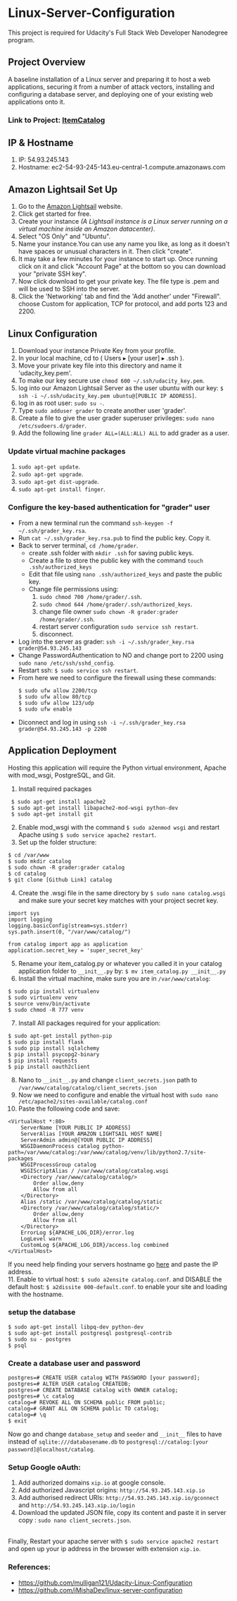 # Linux-Server-Configuration
This project is required for Udacity's Full Stack Web Developer Nanodegree program.

## Project Overview
A baseline installation of a Linux server and preparing it to host a web applications, securing it from a number of attack vectors, installing and configuring a database server, and deploying one of your existing web applications onto it.

### Link to Project: [ItemCatalog](http://54.93.245.143.xip.io/)

## IP & Hostname
1. IP: 54.93.245.143 
2. Hostname: ec2-54-93-245-143.eu-central-1.compute.amazonaws.com

## Amazon Lightsail Set Up
1. Go to the [Amazon Lightsail](https://lightsail.aws.amazon.com/) website.
2. Click get started for free.
3. Create your instance *(A Lightsail instance is a Linux server running on a virtual machine inside an Amazon datacenter)*.
4. Select "OS Only" and "Ubuntu".
5. Name your instance.You can use any name you like, as long as it doesn't have spaces or unusual characters in it. Then click "create".
6. It may take a few minutes for your instance to start up. Once running click on it and click "Account Page" at the bottom so you can   download your "private SSH key". 
7. Now click download to get your private key. The file type is .pem and will be used to SSH into the server.
8. Click the 'Networking' tab and find the 'Add another' under "Firewall". choose Custom for application, TCP for protocol, and add ports 123 and 2200.
## Linux Configuration
1. Download your instance Private Key from your profile.
2. In your local machine, cd to ( Users⁩ ▸ [your user] ▸ .ssh ).
3. Move your private key file into this directory and name it 'udacity_key.pem'.
4. To make our key secure use `chmod 600 ~/.ssh/udacity_key.pem`.
5. log into our Amazon Lightsail Server as the user ubuntu with our key: `$ ssh -i ~/.ssh/udacity_key.pem ubuntu@[PUBLIC IP ADDRESS]`.
6. log in as root user: `sudo su -`.
7. Type `sudo adduser grader` to create another user 'grader'.
8. Create a file to give the user grader superuser privileges: `sudo nano /etc/sudoers.d/grader`.
9. Add the following line `grader ALL=(ALL:ALL) ALL` to add grader as a user.
### Update virtual machine packages
1. `sudo apt-get update`.
2. `sudo apt-get upgrade`.
3. `sudo apt-get dist-upgrade`.
4. `sudo apt-get install finger`.
### Configure the key-based authentication for "grader" user
* From a new terminal run the command `ssh-keygen -f ~/.ssh/grader_key.rsa`.
* Run `cat ~/.ssh/grader_key.rsa.pub` to find the public key. Copy it.
* Back to server terminal, `cd /home/grader`.
   * create .ssh folder with `mkdir .ssh` for saving public keys.
   * Create a file to store the public key with the command `touch .ssh/authorized_keys`
   * Edit that file using `nano .ssh/authorized_keys` and paste the public key.
   * Change file permissions using:
     1. `sudo chmod 700 /home/grader/.ssh`.
     2. `sudo chmod 644 /home/grader/.ssh/authorized_keys`.
     3. change file owner `sudo chown -R grader:grader /home/grader/.ssh`.
     4. restart server configuration `sudo service ssh restart`.
     5. disconnect.
* Log into the server as grader: `ssh -i ~/.ssh/grader_key.rsa grader@54.93.245.143`
* Change PasswordAuthentication to NO and change port to 2200 using `sudo nano /etc/ssh/sshd_config`.
* Restart ssh: `$ sudo service ssh restart`.
* From here we need to configure the firewall using these commands:
  ```
  $ sudo ufw allow 2200/tcp
  $ sudo ufw allow 80/tcp
  $ sudo ufw allow 123/udp
  $ sudo ufw enable
  ```
* Diconnect and log in using `ssh -i ~/.ssh/grader_key.rsa grader@54.93.245.143 -p 2200`
## Application Deployment
Hosting this application will require the Python virtual environment, Apache with mod_wsgi, PostgreSQL, and Git.
1. Install required packages
```
 $ sudo apt-get install apache2
 $ sudo apt-get install libapache2-mod-wsgi python-dev
 $ sudo apt-get install git
 ```
 2. Enable mod_wsgi with the command `$ sudo a2enmod wsgi` and restart Apache using `$ sudo service apache2 restart`.
 3. Set up the folder structure:
 ```
$ cd /var/www
$ sudo mkdir catalog
$ sudo chown -R grader:grader catalog
$ cd catalog
$ git clone [Github Link] catalog
```
4. Create the .wsgi file in the same directory by `$ sudo nano catalog.wsgi` and make sure your secret key matches with your project secret key.
```
import sys
import logging
logging.basicConfig(stream=sys.stderr)
sys.path.insert(0, "/var/www/catalog/")

from catalog import app as application
application.secret_key = 'super_secret_key'
```
5. Rename your item_catalog.py or whatever you called it in your catalog application folder to `__init__.py` by: 
`$ mv item_catalog.py __init__.py`
6. Install the virtual machine, make sure you are in `/var/www/catalog`:
```
$ sudo pip install virtualenv
$ sudo virtualenv venv
$ source venv/bin/activate
$ sudo chmod -R 777 venv
```
7. Install All packages required for your application:
```
$ sudo apt-get install python-pip
$ sudo pip install flask
$ sudo pip install sqlalchemy
$ pip install psycopg2-binary
$ pip install requests
$ pip install oauth2client
```
8. Nano to `__init__.py` and change `client_secrets.json` path to `/var/www/catalog/catalog/client_secrets.json`
9. Now we need to configure and enable the virtual host with `sudo nano /etc/apache2/sites-available/catalog.conf`
10. Paste the following code and save:

```
<VirtualHost *:80>
    ServerName [YOUR PUBLIC IP ADDRESS]
    ServerAlias [YOUR AMAZON LIGHTSAIL HOST NAME]
    ServerAdmin admin@[YOUR PUBLIC IP ADDRESS]
    WSGIDaemonProcess catalog python-path=/var/www/catalog:/var/www/catalog/venv/lib/python2.7/site-packages
    WSGIProcessGroup catalog
    WSGIScriptAlias / /var/www/catalog/catalog.wsgi
    <Directory /var/www/catalog/catalog/>
        Order allow,deny
        Allow from all
    </Directory>
    Alias /static /var/www/catalog/catalog/static
    <Directory /var/www/catalog/catalog/static/>
        Order allow,deny
        Allow from all
    </Directory>
    ErrorLog ${APACHE_LOG_DIR}/error.log
    LogLevel warn
    CustomLog ${APACHE_LOG_DIR}/access.log combined
</VirtualHost>
```
If you need help finding your servers hostname go [here](https://whatismyipaddress.com/ip-hostname) and paste the IP address.
</br>11. Enable to virtual host:
`$ sudo a2ensite catalog.conf`.
and DISABLE the default host:
`$ a2dissite 000-default.conf`.
 to enable your site and loading with the hostname.
### setup the database
```
$ sudo apt-get install libpq-dev python-dev
$ sudo apt-get install postgresql postgresql-contrib
$ sudo su - postgres
$ psql
```
### Create a database user and password
```
postgres=# CREATE USER catalog WITH PASSWORD [your password];
postgres=# ALTER USER catalog CREATEDB;
postgres=# CREATE DATABASE catalog with OWNER catalog;
postgres=# \c catalog
catalog=# REVOKE ALL ON SCHEMA public FROM public;
catalog=# GRANT ALL ON SCHEMA public TO catalog;
catalog=# \q
$ exit
```
Now go and change `database_setup` and `seeder` and `__init__` files to have instead of `sqlite:///databasename.db` to `postgresql://catalog:[your password]@localhost/catalog`.
### Setup Google oAuth:
1. Add authorized domains `xip.io` at google console.
2. Add authorized Javascript origins: `http://54.93.245.143.xip.io`
3. Add authorised redirect URIs: `http://54.93.245.143.xip.io/gconnect` and `http://54.93.245.143.xip.io/login`
4. Download the updated JSON file, copy its content and paste it in server copy : `sudo nano client_secrets.json`.

</br>Finally, Restart your apache server with `$ sudo service apache2 restart` and open up your ip address in the browser with extension `xip.io`.


### References:
* https://github.com/mulligan121/Udacity-Linux-Configuration
* https://github.com/iMishaDev/linux-server-configuration






